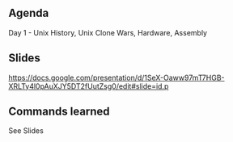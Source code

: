 ## Agenda
Day 1 - Unix History, Unix Clone Wars, Hardware, Assembly

## Slides

https://docs.google.com/presentation/d/1SeX-Oaww97mT7HGB-XRLTy4l0pAuXJY5DT2fUutZsg0/edit#slide=id.p

## Commands learned

See Slides